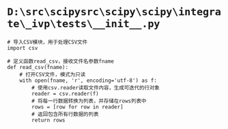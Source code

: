 # `D:\src\scipysrc\scipy\scipy\integrate\_ivp\tests\__init__.py`

```
# 导入CSV模块，用于处理CSV文件
import csv

# 定义函数read_csv，接收文件名参数fname
def read_csv(fname):
    # 打开CSV文件，模式为只读
    with open(fname, 'r', encoding='utf-8') as f:
        # 使用csv.reader读取文件内容，生成可迭代的行对象
        reader = csv.reader(f)
        # 将每一行数据转换为列表，并存储在rows列表中
        rows = [row for row in reader]
        # 返回包含所有行数据的列表
        return rows
```